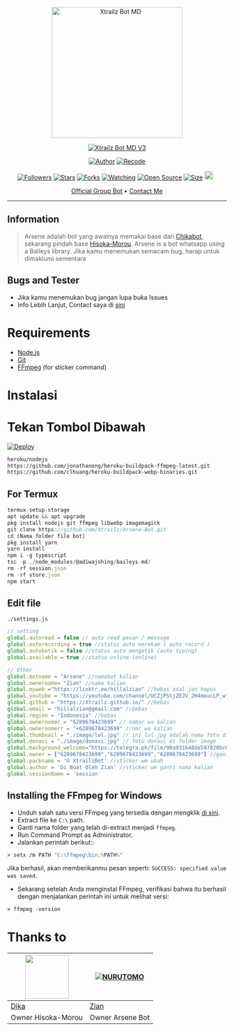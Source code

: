 <p align="center">
<img src="https://telegra.ph/file/feabd7327d93af4a46204.jpg" alt="Xtrailz Bot MD" width="300"/>


</p>
<p align="center">
<a href="#"><img title="Xtrailz Bot MD V3" src="https://img.shields.io/badge/XtrailzBotMDV3-green?colorA=%23ff0000&colorB=%23017e40&style=for-the-badge"></a>
</p>
<p align="center">
<a href="https://github.com/DikaArdnt"><img title="Author" src="https://img.shields.io/badge/Author-Dika-red.svg?style=for-the-badge&logo=github"></a>
<a href="https://github.com/zeeone-ofc/Alphabot-Md"><img title="Recode" src="https://img.shields.io/badge/Recode-Zian-red.svg?style=for-the-badge&logo=github"></a>
</p>
<p align="center">
<a href="https://github.com/Xtrailz/followers"><img title="Followers" src="https://img.shields.io/github/followers/Xtrailz?color=red&style=flat-square"></a>
<a href="https://github.com/Xtrailz/Xtrailz-Bot-MD-V3/stargazers/"><img title="Stars" src="https://img.shields.io/github/stars/Xtrailz/Xtrailz-Bot-MD-V3?color=blue&style=flat-square"></a>
<a href="https://github.com/Xtrailz/Xtrailz-Bot-MD-V3/network/members"><img title="Forks" src="https://img.shields.io/github/forks/Xtrailz/Xtrailz-Bot-MD-V3?color=red&style=flat-square"></a>
<a href="https://github.com/Xtrailz/Xtrailz-Bot-MD-V3/watchers"><img title="Watching" src="https://img.shields.io/github/watchers/Xtrailz/Xtrailz-Bot-MD-V3?label=Watchers&color=blue&style=flat-square"></a>
<a href="https://github.com/Xtrailz/Xtrailz-Bot-MD-V3"><img title="Open Source" src="https://badges.frapsoft.com/os/v2/open-source.svg?v=103"></a>
<a href="https://github.com/Xtrailz/Xtrailz-Bot-MD-V3/"><img title="Size" src="https://img.shields.io/github/repo-size/Xtrailz/Xtrailz-Bot-MD-V3?style=flat-square&color=green"></a>
<a href="https://github.com/Xtrailz/Xtrailz-Bot-MD-V3/graphs/commit-activity"><img height="20" src="https://img.shields.io/badge/Maintained%3F-yes-green.svg"></a>&nbsp;&nbsp;
</p>

<p align="center">
  <a href="https://bit.ly/ourgroupinvites"> Official Group Bot</a> •
  <a href="https://linktr.ee/hillalzian">Contact Me</a>
</p>
</div>


---

## Information
> Arsene adalah bot yang awalnya memakai base dari [Chikabot](https://github.com/rashidsiregar28/chikabot/blob/main/README.md), sekarang pindah base [Hisoka-Morou](https://github.com/DikaArdnt/Hisoka-Morou). Arsene is a bot whatsapp using a Baileys library.
> Jika kamu menemukan semacam bug, harap untuk dimaklumi sementara

## Bugs and Tester
* Jika kamu menemukan bug jangan lupa buka Issues
* Info Lebih Lanjut, Contact saya di [sini](https://linktr.ee/hillalzian)

# Requirements
* [Node.js](https://nodejs.org/en/)
* [Git](https://git-scm.com/downloads)
* [FFmpeg](https://github.com/BtbN/FFmpeg-Builds/releases/download/autobuild-2020-12-08-13-03/ffmpeg-n4.3.1-26-gca55240b8c-win64-gpl-4.3.zip) (for sticker command)

# Instalasi
# Tekan Tombol Dibawah
[![Deploy](https://www.herokucdn.com/deploy/button.svg)](https://heroku.com/deploy?template=https://github.com/Xtrailz/Arsene-Bot)
```bash
heroku/nodejs
https://github.com/jonathanong/heroku-buildpack-ffmpeg-latest.git
https://github.com/clhuang/heroku-buildpack-webp-binaries.git
```
## For Termux
```ts
termux-setup-storage
apt update && apt upgrade
pkg install nodejs git ffmpeg libwebp imagemagick
git clone https://github.com/Xtrailz/Arsene-Bot.git
cd (Nama folder file bot)
pkg install yarn
yarn install
npm i -g typescript
tsc -p ./node_modules/@adiwajshing/baileys-md/
rm -rf session.json
rm -rf store.json
npm start
```

## Edit file
`./settings.js`
```ts
// setting 
global.autoread = false // auto read pesan / message
global.autorecording = true //status auto merekam ( auto record )
global.autoketik = false //status auto mengetik (auto typing)
global.available = true //status online (online)

// Other
global.botname = "Arsene" //namabot kalian
global.ownername= "Zian" //nama kalian
global.myweb ="https://linktr.ee/hillalzian" //bebas asal jan hapus
global.youtube = "https://youtube.com/channel/UCZjPStjZEJV_2H4moucLP_w" //bebas asal jan hapus
global.github = "https://Xtrailz.github.io/" //bebas
global.email = "hillalzian@gmail.com" //bebas
global.region = "Indonesia" //bebas
global.ownernomer = "6289678423699" // nomor wa kalian
global.ownernomerr = "+6289678423699" //nmr wa kalian
global.thumbnail = "./image/lol.jpg" // ini lol.jpg adalah nama foto di folder image. untuk foto bot
global.donasi = "./image/donasi.jpg" // foto donasi di folder image
global.background_welcome="https://telegra.ph/file/90a931648de597820bc08.jpg" // maks size 30kb, agar welcome image nya tdk delay
global.owner = ["6289678423699","6289678423699","6289678423699"] //ganti agar fitur owner bisa di gunakan
global.packname = '© XtrailzBot' //sticker wm ubah
global.author = 'Di Buat Oleh Zian' //sticker wm ganti nama kalian
global.sessionName = 'session'
```

## Installing the FFmpeg for Windows
* Unduh salah satu versi FFmpeg yang tersedia dengan mengklik [di sini](https://www.gyan.dev/ffmpeg/builds/).
* Extract file ke `C:\` path.
* Ganti nama folder yang telah di-extract menjadi `ffmpeg`.
* Run Command Prompt as Administrator.
* Jalankan perintah berikut::
```cmd
> setx /m PATH "C:\ffmpeg\bin;%PATH%"
```
Jika berhasil, akan memberikanmu pesan seperti: `SUCCESS: specified value was saved`.
* Sekarang setelah Anda menginstal FFmpeg, verifikasi bahwa itu berhasil dengan menjalankan perintah ini untuk melihat versi:
```cmd
> ffmpeg -version
```

# Thanks to
<a href="https://github.com/DikaArdnt"><img src="https://github.com/DikaArdnt.png?size=100" width="100" height="100"></a> | [![NURUTOMO](https://github.com/Xtrailz.png?size=100)](https://github.com/Xtrailz) 
---|---
[Dika](https://github.com/DikaArdnt)  | [Zian](https://github.com/Xtrailz)
Owner Hisoka-Morou | Owner Arsene Bot |


